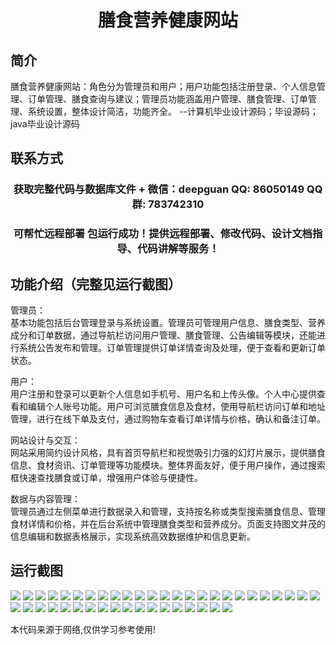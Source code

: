 <p><h1 align="center">膳食营养健康网站</h1></p>

## 简介
膳食营养健康网站：角色分为管理员和用户；用户功能包括注册登录、个人信息管理、订单管理、膳食查询与建议；管理员功能涵盖用户管理、膳食管理、订单管理、系统设置，整体设计简洁，功能齐全。    --计算机毕业设计源码；毕设源码；java毕业设计源码


## 联系方式
<p><h3 align="center">获取完整代码与数据库文件 + 微信：deepguan QQ: 86050149 QQ群: 783742310</h3></p>
<p><h3 align="center">可帮忙远程部署 包运行成功！提供远程部署、修改代码、设计文档指导、代码讲解等服务！</h3></p>

## 功能介绍（完整见运行截图）
管理员：  
基本功能包括后台管理登录与系统设置。管理员可管理用户信息、膳食类型、营养成分和订单数据，通过导航栏访问用户管理、膳食管理、公告编辑等模块，还能进行系统公告发布和管理。订单管理提供订单详情查询及处理，便于查看和更新订单状态。

用户：  
用户注册和登录可以更新个人信息如手机号、用户名和上传头像。个人中心提供查看和编辑个人账号功能。用户可浏览膳食信息及食材，使用导航栏访问订单和地址管理，进行在线下单及支付，通过购物车查看订单详情与价格，确认和备注订单。

网站设计与交互：  
网站采用简约设计风格，具有首页导航栏和视觉吸引力强的幻灯片展示，提供膳食信息、食材资讯、订单管理等功能模块。整体界面友好，便于用户操作，通过搜索框快速查找膳食或订单，增强用户体验与便捷性。

数据与内容管理：  
管理员通过左侧菜单进行数据录入和管理，支持按名称或类型搜索膳食信息、管理食材详情和价格，并在后台系统中管理膳食类型和营养成分。页面支持图文并茂的信息编辑和数据表格展示，实现系统高效数据维护和信息更新。


## 运行截图
![](https://bs-1329754181.cos.ap-shanghai.myqcloud.com/spring/MealNutritionHealthWebsite/img/001.jpg)
![](https://bs-1329754181.cos.ap-shanghai.myqcloud.com/spring/MealNutritionHealthWebsite/img/002.jpg)
![](https://bs-1329754181.cos.ap-shanghai.myqcloud.com/spring/MealNutritionHealthWebsite/img/003.jpg)
![](https://bs-1329754181.cos.ap-shanghai.myqcloud.com/spring/MealNutritionHealthWebsite/img/004.jpg)
![](https://bs-1329754181.cos.ap-shanghai.myqcloud.com/spring/MealNutritionHealthWebsite/img/005.jpg)
![](https://bs-1329754181.cos.ap-shanghai.myqcloud.com/spring/MealNutritionHealthWebsite/img/006.jpg)
![](https://bs-1329754181.cos.ap-shanghai.myqcloud.com/spring/MealNutritionHealthWebsite/img/007.jpg)
![](https://bs-1329754181.cos.ap-shanghai.myqcloud.com/spring/MealNutritionHealthWebsite/img/008.jpg)
![](https://bs-1329754181.cos.ap-shanghai.myqcloud.com/spring/MealNutritionHealthWebsite/img/009.jpg)
![](https://bs-1329754181.cos.ap-shanghai.myqcloud.com/spring/MealNutritionHealthWebsite/img/010.jpg)
![](https://bs-1329754181.cos.ap-shanghai.myqcloud.com/spring/MealNutritionHealthWebsite/img/011.jpg)
![](https://bs-1329754181.cos.ap-shanghai.myqcloud.com/spring/MealNutritionHealthWebsite/img/012.jpg)
![](https://bs-1329754181.cos.ap-shanghai.myqcloud.com/spring/MealNutritionHealthWebsite/img/013.jpg)
![](https://bs-1329754181.cos.ap-shanghai.myqcloud.com/spring/MealNutritionHealthWebsite/img/014.jpg)
![](https://bs-1329754181.cos.ap-shanghai.myqcloud.com/spring/MealNutritionHealthWebsite/img/015.jpg)
![](https://bs-1329754181.cos.ap-shanghai.myqcloud.com/spring/MealNutritionHealthWebsite/img/016.jpg)
![](https://bs-1329754181.cos.ap-shanghai.myqcloud.com/spring/MealNutritionHealthWebsite/img/017.jpg)
![](https://bs-1329754181.cos.ap-shanghai.myqcloud.com/spring/MealNutritionHealthWebsite/img/018.jpg)
![](https://bs-1329754181.cos.ap-shanghai.myqcloud.com/spring/MealNutritionHealthWebsite/img/019.jpg)
![](https://bs-1329754181.cos.ap-shanghai.myqcloud.com/spring/MealNutritionHealthWebsite/img/020.jpg)
![](https://bs-1329754181.cos.ap-shanghai.myqcloud.com/spring/MealNutritionHealthWebsite/img/021.jpg)
![](https://bs-1329754181.cos.ap-shanghai.myqcloud.com/spring/MealNutritionHealthWebsite/img/022.jpg)
![](https://bs-1329754181.cos.ap-shanghai.myqcloud.com/spring/MealNutritionHealthWebsite/img/023.jpg)
![](https://bs-1329754181.cos.ap-shanghai.myqcloud.com/spring/MealNutritionHealthWebsite/img/024.jpg)
![](https://bs-1329754181.cos.ap-shanghai.myqcloud.com/spring/MealNutritionHealthWebsite/img/025.jpg)
![](https://bs-1329754181.cos.ap-shanghai.myqcloud.com/spring/MealNutritionHealthWebsite/img/026.jpg)
![](https://bs-1329754181.cos.ap-shanghai.myqcloud.com/spring/MealNutritionHealthWebsite/img/027.jpg)
![](https://bs-1329754181.cos.ap-shanghai.myqcloud.com/spring/MealNutritionHealthWebsite/img/028.jpg)
![](https://bs-1329754181.cos.ap-shanghai.myqcloud.com/spring/MealNutritionHealthWebsite/img/029.jpg)
![](https://bs-1329754181.cos.ap-shanghai.myqcloud.com/spring/MealNutritionHealthWebsite/img/030.jpg)
![](https://bs-1329754181.cos.ap-shanghai.myqcloud.com/spring/MealNutritionHealthWebsite/img/031.jpg)
![](https://bs-1329754181.cos.ap-shanghai.myqcloud.com/spring/MealNutritionHealthWebsite/img/032.jpg)
![](https://bs-1329754181.cos.ap-shanghai.myqcloud.com/spring/MealNutritionHealthWebsite/img/033.jpg)
![](https://bs-1329754181.cos.ap-shanghai.myqcloud.com/spring/MealNutritionHealthWebsite/img/034.jpg)
![](https://bs-1329754181.cos.ap-shanghai.myqcloud.com/spring/MealNutritionHealthWebsite/img/035.jpg)
![](https://bs-1329754181.cos.ap-shanghai.myqcloud.com/spring/MealNutritionHealthWebsite/img/036.jpg)
![](https://bs-1329754181.cos.ap-shanghai.myqcloud.com/spring/MealNutritionHealthWebsite/img/037.jpg)
![](https://bs-1329754181.cos.ap-shanghai.myqcloud.com/spring/MealNutritionHealthWebsite/img/038.jpg)
![](https://bs-1329754181.cos.ap-shanghai.myqcloud.com/spring/MealNutritionHealthWebsite/img/039.jpg)
![](https://bs-1329754181.cos.ap-shanghai.myqcloud.com/spring/MealNutritionHealthWebsite/img/040.jpg)
![](https://bs-1329754181.cos.ap-shanghai.myqcloud.com/spring/MealNutritionHealthWebsite/img/041.jpg)
![](https://bs-1329754181.cos.ap-shanghai.myqcloud.com/spring/MealNutritionHealthWebsite/img/042.jpg)
![](https://bs-1329754181.cos.ap-shanghai.myqcloud.com/spring/MealNutritionHealthWebsite/img/043.jpg)

<p>本代码来源于网络,仅供学习参考使用!</p>
